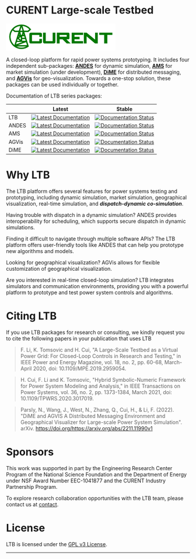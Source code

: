 # CURENT Large-scale Testbed

<img src="docs/source/images/sponsors/CURENT_Logo_NameOnTrans.png" alt="CURENT ERC Logo" width="300" height="auto">

A closed-loop platform for rapid power systems prototyping. It includes
four independent sub-packages: **[ANDES](https://docs.andes.app/en/stable/index.html)** for dynamic simulation, **[AMS](https://github.com/jinningwang/ams)** for market simulation (under development), **[DiME](https://ltbdime.readthedocs.io/en/latest/)** for distributed messaging, and **[AGVis](https://agvis.readthedocs.io/en/latest/#what-is-agvis)** for geo-visualization. Towards a one-stop solution, these packages can be used individually or together.

Documentation of LTB series packages:

|               | Latest                                                                                                                                        | Stable                                                                                                                                        |
|---------------|-----------------------------------------------------------------------------------------------------------------------------------------------|-----------------------------------------------------------------------------------------------------------------------------------------------|
| LTB         | [![Latest Documentation](https://readthedocs.org/projects/ltb/badge/?version=latest)](https://ltb.readthedocs.io/en/latest/?badge=latest) | [![Documentation Status](https://readthedocs.org/projects/ltb/badge/?version=stable)](https://ltb.readthedocs.io/en/stable/?badge=stable) |
| ANDES         | [![Latest Documentation](https://readthedocs.org/projects/andes/badge/?version=latest)](https://andes.readthedocs.io/en/latest/?badge=latest) | [![Documentation Status](https://readthedocs.org/projects/andes/badge/?version=stable)](https://andes.readthedocs.io/en/stable/?badge=stable) |
| AMS           | [![Latest Documentation](https://readthedocs.org/projects/ams/badge/?version=latest)](https://ams.readthedocs.io/en/latest/?badge=latest)     | [![Documentation Status](https://readthedocs.org/projects/ams/badge/?version=stable)](https://ams.readthedocs.io/en/stable/?badge=stable)     |
| AGVis         | [![Latest Documentation](https://readthedocs.org/projects/agvis/badge/?version=latest)](https://agvis.readthedocs.io/en/latest/?badge=latest) | [![Documentation Status](https://readthedocs.org/projects/agvis/badge/?version=stable)](https://agvis.readthedocs.io/en/stable/?badge=stable) |
| DiME          | [![Latest Documentation](https://readthedocs.org/projects/dime/badge/?version=latest)](https://dime.readthedocs.io/en/latest/?badge=latest)   | [![Documentation Status](https://readthedocs.org/projects/dime/badge/?version=stable)](https://dime.readthedocs.io/en/stable/?badge=stable)   |


# Why LTB

The LTB platform offers several features for power systems testing and prototyping, including dynamic simulation, market simulation, geographical visualization, real-time simulation, and ***dispatch-dynamic co-simulation***.

Having trouble with dispatch in a dynamic simulation? ANDES provides interoperability for scheduling, which supports secure dispatch in dynamic simulations.

Finding it difficult to navigate through multiple software APIs? The LTB platform offers user-friendly tools like ANDES that can help you prototype new algorithms and models.

Looking for geographical visualization? AGVis allows for flexible customization of geographical visualization.

Are you interested in real-time closed-loop simulation? LTB integrates simulators and communication environments, providing you with a powerful platform to prototype and test power system controls and algorithms.


# Citing LTB

If you use LTB packages for research or consulting, we kindly request you to cite the following papers in your publication that uses LTB

> F. Li, K. Tomsovic and H. Cui, "A Large-Scale Testbed as a Virtual Power Grid: For Closed-Loop Controls in Research and Testing," in IEEE Power and Energy Magazine, vol. 18, no. 2, pp. 60-68, March-April 2020, doi: 10.1109/MPE.2019.2959054.

> H. Cui, F. Li and K. Tomsovic, "Hybrid Symbolic-Numeric Framework for Power System Modeling and Analysis," in IEEE Transactions on Power Systems, vol. 36, no. 2, pp. 1373-1384, March 2021, doi: 10.1109/TPWRS.2020.3017019.

> Parsly, N., Wang, J., West, N., Zhang, Q., Cui, H., & Li, F. (2022). "DiME and AGVIS A Distributed Messaging Environment and Geographical Visualizer for Large-scale Power System Simulation". arXiv. https://doi.org/https://arxiv.org/abs/2211.11990v1

# Sponsors

This work was supported in part by the Engineering Research Center Program of the National Science Foundation and the Department of Energy under NSF Award Number EEC-1041877 and the CURENT Industry Partnership Program.

To explore research collaboration opportunities with the LTB team, please contact us at [contact][LTB Team].

# License

LTB is licensed under the [GPL v3 License](./LICENSE).

* * *

[GitHub releases]:       https://github.com/CURENT/andes/releases
[GitHub issues]:         https://github.com/CURENT/andes/issues
[Github Discussions]:    https://github.com/CURENT/andes/discussions
[GitHub insights]:       https://github.com/CURENT/andes/pulse
[GitHub pull requests]:  https://github.com/CURENT/andes/pulls
[LTB Team]:   https://ltb.curent.org/about/
[release notes]:         https://ltb.readthedocs.io/en/latest/release-notes.html
[LTB Repository]:       https://github.com/CURENT